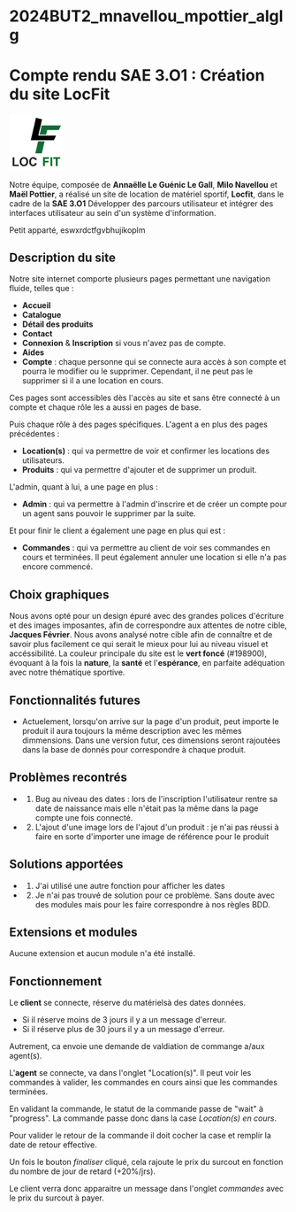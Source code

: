 # 2024BUT2_mnavellou_mpottier_alglg
# Compte rendu SAE 3.O1 : Création du site LocFit

<img src="public/img/logolocfit.png" alt="Logo de FitLoc" width="100">

Notre équipe, composée de **Annaëlle Le Guénic Le Gall**, **Milo Navellou** et **Maël Pottier**, a réalisé un site de location de matériel sportif, **Locfit**, dans le cadre de la **SAE 3.O1** Développer des parcours utilisateur et intégrer des interfaces utilisateur au sein d'un système d'information.

Petit apparté, eswxrdctfgvbhujikoplm

## Description du site

Notre site internet comporte plusieurs pages permettant une navigation fluide, telles que :
- **Accueil**
- **Catalogue**
- **Détail des produits**
- **Contact**
- **Connexion** & **Inscription** si vous n'avez pas de compte. 
- **Aides**
- **Compte** : chaque personne qui se connecte aura accès à son compte et pourra le modifier ou le supprimer. Cependant, il ne peut pas le supprimer si il a une location en cours. 

Ces pages sont accessibles dès l'accès au site et sans être connecté à un compte et chaque rôle les a aussi en pages de base.

Puis chaque rôle à des pages spécifiques. 
L'agent a en plus des pages précédentes : 
- **Location(s)** : qui va permettre de voir et confirmer les locations des utilisateurs.
- **Produits** : qui va permettre d'ajouter et de supprimer un produit.

L'admin, quant à lui, a une page en plus :
- **Admin** : qui va permettre à l'admin d'inscrire et de créer un compte pour un agent sans pouvoir le supprimer par la suite.

Et pour finir le client a également une page en plus qui est : 
- **Commandes** : qui va permettre au client de voir ses commandes en cours et terminées. Il peut également annuler une location si elle n'a pas encore commencé. 

## Choix graphiques

Nous avons opté pour un design épuré avec des grandes polices d'écriture et des images imposantes, afin de correspondre aux attentes de notre cible, **Jacques Février**. Nous avons analysé notre cible afin de connaître et de savoir plus facilement ce qui serait le mieux pour lui au niveau visuel et accéssibilité. 
La couleur principale du site est le **vert foncé** (#198900), évoquant à la fois la **nature**, la **santé** et l'**espérance**, en parfaite adéquation avec notre thématique sportive.

## Fonctionnalités futures

- Actuelement, lorsqu'on arrive sur la page d'un produit, peut importe le produit il aura toujours la même description avec les mêmes dimmensions. Dans une version futur, ces dimensions seront rajoutées dans la base de donnés pour correspondre à chaque produit. 

## Problèmes recontrés 
- 1) Bug au niveau des dates : lors de l'inscription l'utilisateur rentre sa date de naissance mais elle n'était pas la même dans la page compte une fois connecté. 
- 2) L'ajout d'une image lors de l'ajout d'un produit : je n'ai pas réussi à faire en sorte d'importer une image de référence pour le produit 

## Solutions apportées
- 1) J'ai utilisé une autre fonction pour afficher les dates
- 2) Je n'ai pas trouvé de solution pour ce problème. Sans doute avec des modules mais pour les faire correspondre à nos règles BDD. 

##  Extensions et modules

Aucune extension et aucun module n'a été installé. 

## Fonctionnement

Le **client** se connecte, réserve du matérielsà des dates données. 
- Si il réserve moins de 3 jours il y a un message d'erreur.
- Si il réserve plus de 30 jours il y a un message d'erreur.

Autrement, ca envoie une demande de valdiation de commange a/aux agent(s). 

L'**agent** se connecte, va dans l'onglet "Location(s)". 
Il peut voir les commandes à valider, les commandes en cours ainsi que les commandes terminées.

En validant la commande, le statut de la commande passe de "wait" à "progress". 
La commande passe donc dans la case *Location(s) en cours*. 

Pour valider le retour de la commande il doit cocher la case et remplir la date de retour effective.

Un fois le bouton *finaliser* cliqué, cela rajoute le prix du surcout en fonction du nombre de jour de retard (+20%/jrs).

Le client verra donc apparaitre un message dans l'onglet *commandes* avec le prix du surcout à payer.